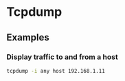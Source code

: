 
# Tcpdump

## Examples

### Display traffic to and from a host
```sh
tcpdump -i any host 192.168.1.11
```
